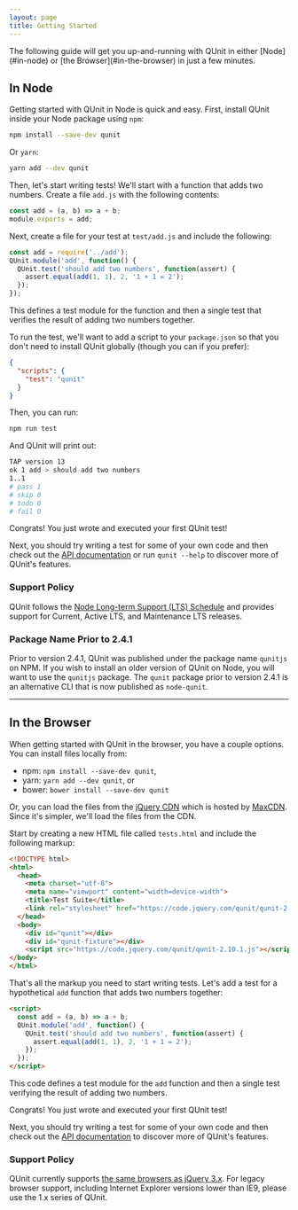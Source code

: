 ```yaml
---
layout: page
title: Getting Started
---
```


<p class="lead" markdown="1">The following guide will get you up-and-running with QUnit in either [Node](#in-node) or [the Browser](#in-the-browser) in just a few minutes.</p>

## In Node

Getting started with QUnit in Node is quick and easy. First, install QUnit inside your Node package using `npm`:

```bash
npm install --save-dev qunit
```

Or `yarn`:

```bash
yarn add --dev qunit
```

Then, let's start writing tests! We'll start with a function that adds two numbers. Create a file `add.js` with the following contents:

```js
const add = (a, b) => a + b;
module.exports = add;
```

Next, create a file for your test at `test/add.js` and include the following:

```js
const add = require('../add');
QUnit.module('add', function() {
  QUnit.test('should add two numbers', function(assert) {
    assert.equal(add(1, 1), 2, '1 + 1 = 2');
  });
});
```

This defines a test module for the function and then a single test that verifies the result of adding two numbers together.

To run the test, we'll want to add a script to your `package.json` so that you don't need to install QUnit globally (though you can if you prefer):

```json
{
  "scripts": {
    "test": "qunit"
  }
}
```

Then, you can run:

```bash
npm run test
```

And QUnit will print out:

```bash
TAP version 13
ok 1 add > should add two numbers
1..1
# pass 1
# skip 0
# todo 0
# fail 0
```

Congrats! You just wrote and executed your first QUnit test!

Next, you should try writing a test for some of your own code and then check out the [API documentation](https://api.qunitjs.com) or run `qunit --help` to discover more of QUnit's features.

### Support Policy

QUnit follows the <a href="https://github.com/nodejs/LTS" target="_blank">Node Long-term Support (LTS) Schedule</a> and provides support for Current, Active LTS, and Maintenance LTS releases.

### Package Name Prior to 2.4.1

Prior to version 2.4.1, QUnit was published under the package name `qunitjs` on NPM. If you wish to install an older version of QUnit on Node, you will want to use the `qunitjs` package. The `qunit` package prior to version 2.4.1 is an alternative CLI that is now published as `node-qunit`.

---

## In the Browser

When getting started with QUnit in the browser, you have a couple options. You can install files locally from:

* npm: `npm install --save-dev qunit`,
* yarn: `yarn add --dev qunit`, or
* bower: `bower install --save-dev qunit`

Or, you can load the files from the [jQuery CDN](https://code.jquery.com/qunit/) which is hosted by [MaxCDN](https://www.maxcdn.com/). Since it's simpler, we'll load the files from the CDN.

Start by creating a new HTML file called `tests.html` and include the following markup:

```html
<!DOCTYPE html>
<html>
  <head>
    <meta charset="utf-8">
    <meta name="viewport" content="width=device-width">
    <title>Test Suite</title>
    <link rel="stylesheet" href="https://code.jquery.com/qunit/qunit-2.10.1.css">
  </head>
  <body>
    <div id="qunit"></div>
    <div id="qunit-fixture"></div>
    <script src="https://code.jquery.com/qunit/qunit-2.10.1.js"></script>
</body>
</html>
```

That's all the markup you need to start writing tests. Let's add a test for a hypothetical `add` function that adds two numbers together:

```html
<script>
  const add = (a, b) => a + b;
  QUnit.module('add', function() {
    QUnit.test('should add two numbers', function(assert) {
      assert.equal(add(1, 1), 2, '1 + 1 = 2');
    });
  });
</script>
```

This code defines a test module for the `add` function and then a single test verifying the result of adding two numbers.

Congrats! You just wrote and executed your first QUnit test!

Next, you should try writing a test for some of your own code and then check out the [API documentation](https://api.qunitjs.com) to discover more of QUnit's features.

### Support Policy

QUnit currently supports <a href="https://jquery.com/browser-support/" target="_blank">the same browsers as jQuery 3.x</a>. For legacy browser support, including Internet Explorer versions lower than IE9, please use the 1.x series of QUnit.
